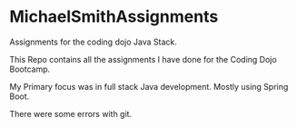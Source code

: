 # MichaelSmithAssignments
Assignments for the coding dojo Java Stack.

This Repo contains all the assignments I have done for the Coding Dojo Bootcamp.

My Primary focus was in full stack Java development. Mostly using Spring Boot.

There were some errors with git.
